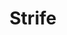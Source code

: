 ---
pid: pt211
title: Strife
location_transcription: West Philly Anywhere
coordinates: "[-75.230412046646, 39.955740811937]"
zipcode: '19122'
gen_neighborhood: North Philadelphia
neighborhood: Yorktown,Old Kensington,Jinogi
outside_phl: 
age: '25.5'
age_range: 20-29
instagram: 
image_file_name: pt_211.jpg
proposal_transcription: Statue of a mother grieving over her dead children. Monument
  should highlight contributions of health care professionals and other influential
  pple in dealing with the aftermath of West Philly's high crime rate and growing
  strife and discord.
topic: Health,Neighborhoods,Youth,Violence
topic_summary: 0, 0, 0, 0, 0
type: Sculpture Statue
keywords_other: crime, discord, strife, west philly
credit: 
image_labels: 
twitter: 
facebook: 
permalink: "/monuments/pt211/"
layout: item-page
---